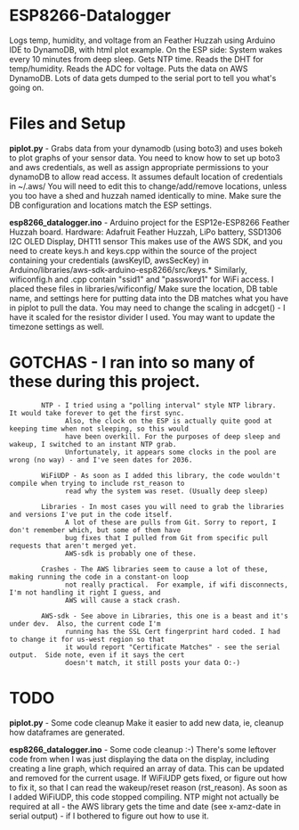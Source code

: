 # ESP8266-Datalogger
Logs temp, humidity, and voltage from an Feather Huzzah using Arduino IDE to DynamoDB, with html plot example.
    On the ESP side:
    System wakes every 10 minutes from deep sleep.
    Gets NTP time. Reads the DHT for temp/humidity. Reads the ADC for voltage.  Puts the data on AWS DynamoDB.
    Lots of data gets dumped to the serial port to tell you what's going on.

# Files and Setup
**piplot.py** - Grabs data from your dynamodb (using boto3) and uses bokeh to plot graphs of your sensor data. 
            You need to know how to set up boto3 and aws credentials, as well as assign appropriate permissions
            to your dynamoDB to allow read access. It assumes default location of credentials in ~/.aws/
            You will need to edit this to change/add/remove locations, unless you too have a shed and huzzah named
            identically to mine.
            Make sure the DB configuration and locations match the ESP settings.
            
**esp8266_datalogger.ino** - Arduino project for the ESP12e-ESP8266 Feather Huzzah board.
            Hardware: Adafruit Feather Huzzah, LiPo battery, SSD1306 I2C OLED Display, DHT11 sensor
            This makes use of the AWS SDK, and you need to create keys.h and keys.cpp within the source of the project
            containing your credentials (awsKeyID, awsSecKey) in Arduino/libraries/aws-sdk-arduino-esp8266/src/keys.*
            Similarly, wificonfig.h and .cpp contain "ssid1" and "password1" for WiFi access. I placed these files in
            libraries/wificonfig/
            Make sure the location, DB table name, and settings here for putting data into the DB matches what you 
            have in piplot to pull the data.
            You may need to change the scaling in adcget() - I have it scaled for the resistor divider I used.
            You may want to update the timezone settings as well.
            
# GOTCHAS - I ran into so many of these during this project.
            NTP - I tried using a "polling interval" style NTP library.  It would take forever to get the first sync.
                  Also, the clock on the ESP is actually quite good at keeping time when not sleeping, so this would
                  have been overkill. For the purposes of deep sleep and wakeup, I switched to an instant NTP grab.
                  Unfortunately, it appears some clocks in the pool are wrong (no way) - and I've seen dates for 2036.
                  
            WiFiUDP - As soon as I added this library, the code wouldn't compile when trying to include rst_reason to
                  read why the system was reset. (Usually deep sleep)
            
            Libraries - In most cases you will need to grab the libraries and versions I've put in the code itself.
                  A lot of these are pulls from Git. Sorry to report, I don't remember which, but some of them have
                  bug fixes that I pulled from Git from specific pull requests that aren't merged yet.
                  AWS-sdk is probably one of these.

            Crashes - The AWS libraries seem to cause a lot of these, making running the code in a constant-on loop
                  not really practical.  For example, if wifi disconnects, I'm not handling it right I guess, and 
                  AWS will cause a stack crash.
            
            AWS-sdk - See above in Libraries, this one is a beast and it's under dev.  Also, the current code I'm
                  running has the SSL Cert fingerprint hard coded. I had to change it for us-west region so that
                  it would report "Certificate Matches" - see the serial output.  Side note, even if it says the cert
                  doesn't match, it still posts your data O:-)
            

# TODO
**piplot.py** - Some code cleanup
            Make it easier to add new data, ie, cleanup how dataframes are generated.
                
**esp8266_datalogger.ino** - Some code cleanup :-)
            There's some leftover code from when I was just displaying the data on the display,
            including creating a line graph, which required an array of data. This can be updated and removed
            for the current usage.
            If WiFiUDP gets fixed, or figure out how to fix it, so that I can read the wakeup/reset reason (rst_reason).
            As soon as I added WiFiUDP, this code stopped compiling.
            NTP might not actually be required at all - the AWS library gets the time and date (see x-amz-date in
            serial output) - if I bothered to figure out how to use it.
            
